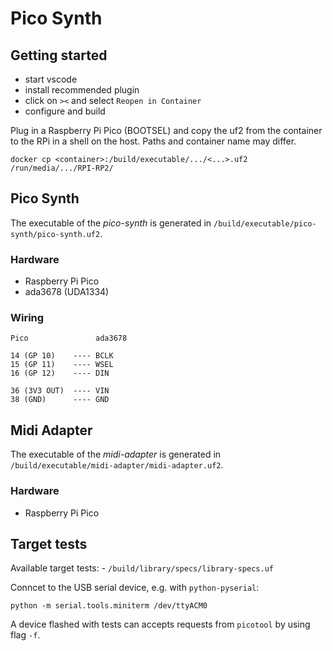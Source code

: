 # Pico Synth

## Getting started

- start vscode
- install recommended plugin
- click on `><` and select `Reopen in Container`
- configure and build

Plug in a Raspberry Pi Pico (BOOTSEL) and copy the uf2 from the container to
the RPi in a shell on the host. Paths and container name may differ.

    docker cp <container>:/build/executable/.../<...>.uf2 /run/media/.../RPI-RP2/

## Pico Synth

The executable of the _pico-synth_ is generated in
`/build/executable/pico-synth/pico-synth.uf2`.

### Hardware

- Raspberry Pi Pico
- ada3678 (UDA1334)

### Wiring

    Pico               ada3678

    14 (GP 10)    ---- BCLK
    15 (GP 11)    ---- WSEL
    16 (GP 12)    ---- DIN

    36 (3V3 OUT)  ---- VIN
    38 (GND)      ---- GND

## Midi Adapter

The executable of the _midi-adapter_ is generated in
`/build/executable/midi-adapter/midi-adapter.uf2`.

### Hardware

- Raspberry Pi Pico

## Target tests

Available target tests:
    - `/build/library/specs/library-specs.uf`

Conncet to the USB serial device, e.g. with `python-pyserial`:

    python -m serial.tools.miniterm /dev/ttyACM0

A device flashed with tests can accepts requests from `picotool` by using flag
`-f`.
